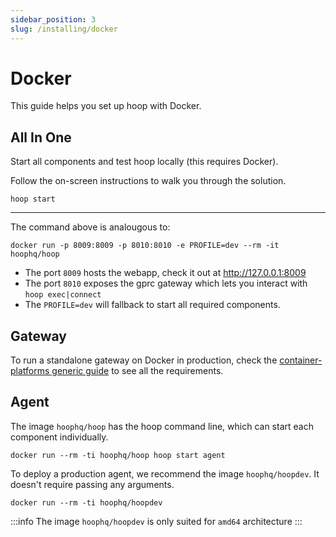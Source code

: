 ```yaml
---
sidebar_position: 3
slug: /installing/docker
---
```


# Docker

This guide helps you set up hoop with Docker.

## All In One

Start all components and test hoop locally (this requires Docker).

Follow the on-screen instructions to walk you through the solution.

```shell
hoop start
```

---

The command above is analougous to:

```shell
docker run -p 8009:8009 -p 8010:8010 -e PROFILE=dev --rm -it hoophq/hoop
```

- The port `8009` hosts the webapp, check it out at http://127.0.0.1:8009
- The port `8010` exposes the gprc gateway which lets you interact with `hoop exec|connect`
- The `PROFILE=dev` will fallback to start all required components.

## Gateway

To run a standalone gateway on Docker in production, check the [container-platforms generic guide](../container-platforms/generic) to see all the requirements.

## Agent

The image `hoophq/hoop` has the hoop command line, which can start each component individually.

```shell
docker run --rm -ti hoophq/hoop hoop start agent
```

To deploy a production agent, we recommend the image `hoophq/hoopdev`. It doesn't require passing any arguments.

```shell
docker run --rm -ti hoophq/hoopdev
```

:::info
The image `hoophq/hoopdev` is only suited for `amd64` architecture
:::

